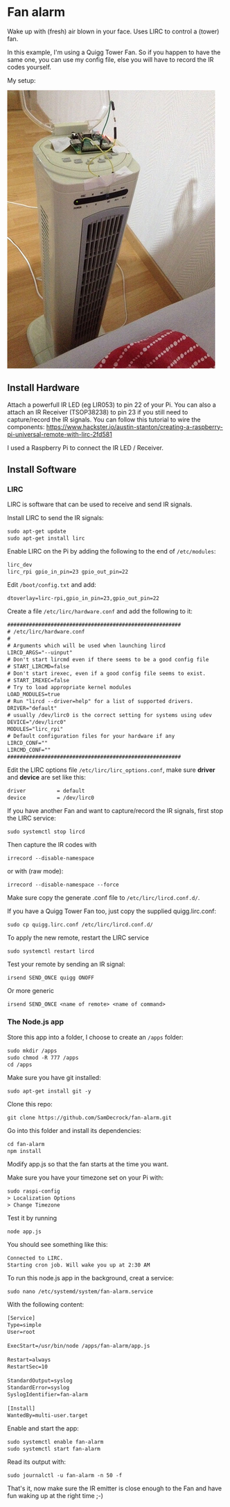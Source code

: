 # Fan alarm

Wake up with (fresh) air blown in your face. Uses LIRC to control a (tower) fan.

In this example, I'm using a Quigg Tower Fan. So if you happen to have the same one, you can use my config file, else you will have to record the IR codes yourself.


My setup:

[![My setup](https://raw.githubusercontent.com/SamDecrock/fan-alarm/master/setup-thumb.jpg)](https://raw.githubusercontent.com/SamDecrock/fan-alarm/master/setup.jpg)

## Install Hardware

Attach a powerfull IR LED (eg LIR053) to pin 22 of your Pi. You can also a attach an IR Receiver (TSOP38238) to pin 23 if you still need to capture/record the IR signals.
You can follow this tutorial to wire the components: https://www.hackster.io/austin-stanton/creating-a-raspberry-pi-universal-remote-with-lirc-2fd581

I used a Raspberry Pi to connect the IR LED / Receiver.

## Install Software

### LIRC

LIRC is software that can be used to receive and send IR signals.

Install LIRC to send the IR signals:

	sudo apt-get update
	sudo apt-get install lirc

Enable LIRC on the Pi by adding the following to the end of `/etc/modules`:

	lirc_dev
	lirc_rpi gpio_in_pin=23 gpio_out_pin=22

Edit `/boot/config.txt` and add:

	dtoverlay=lirc-rpi,gpio_in_pin=23,gpio_out_pin=22

Create a file `/etc/lirc/hardware.conf` and add the following to it:

	########################################################
	# /etc/lirc/hardware.conf
	#
	# Arguments which will be used when launching lircd
	LIRCD_ARGS="--uinput"
	# Don't start lircmd even if there seems to be a good config file
	# START_LIRCMD=false
	# Don't start irexec, even if a good config file seems to exist.
	# START_IREXEC=false
	# Try to load appropriate kernel modules
	LOAD_MODULES=true
	# Run "lircd --driver=help" for a list of supported drivers.
	DRIVER="default"
	# usually /dev/lirc0 is the correct setting for systems using udev
	DEVICE="/dev/lirc0"
	MODULES="lirc_rpi"
	# Default configuration files for your hardware if any
	LIRCD_CONF=""
	LIRCMD_CONF=""
	########################################################

Edit the LIRC options file `/etc/lirc/lirc_options.conf`, make sure **driver** and **device** are set like this:

	driver          = default
	device          = /dev/lirc0


If you have another Fan and want to capture/record the IR signals, first stop the LIRC service:

	sudo systemctl stop lircd

Then capture the IR codes with

	irrecord --disable-namespace

or with (raw mode):

	irrecord --disable-namespace --force

Make sure copy the generate .conf file to `/etc/lirc/lircd.conf.d/`.

If you have a Quigg Tower Fan too, just copy the supplied quigg.lirc.conf:

	sudo cp quigg.lirc.conf /etc/lirc/lircd.conf.d/

To apply the new remote, restart the LIRC service

	sudo systemctl restart lircd

Test your remote by sending an IR signal:

	irsend SEND_ONCE quigg ONOFF

Or more generic

	irsend SEND_ONCE <name of remote> <name of command>

### The Node.js app

Store this app into a folder, I choose to create an `/apps` folder:

	sudo mkdir /apps
	sudo chmod -R 777 /apps
	cd /apps

Make sure you have git installed:

	sudo apt-get install git -y

Clone this repo:

	git clone https://github.com/SamDecrock/fan-alarm.git

Go into this folder and install its dependencies:

	cd fan-alarm
	npm install

Modify app.js so that the fan starts at the time you want.

Make sure you have your timezone set on your Pi with:

	sudo raspi-config
	> Localization Options
	> Change Timezone

Test it by running

	node app.js

You should see something like this:

	Connected to LIRC.
	Starting cron job. Will wake you up at 2:30 AM


To run this node.js app in the background, creat a service:

	sudo nano /etc/systemd/system/fan-alarm.service

With the following content:

	[Service]
	Type=simple
	User=root

	ExecStart=/usr/bin/node /apps/fan-alarm/app.js

	Restart=always
	RestartSec=10

	StandardOutput=syslog
	StandardError=syslog
	SyslogIdentifier=fan-alarm

	[Install]
	WantedBy=multi-user.target

Enable and start the app:

	sudo systemctl enable fan-alarm
	sudo systemctl start fan-alarm

Read its output with:

	sudo journalctl -u fan-alarm -n 50 -f

That's it, now make sure the IR emitter is close enough to the Fan and have fun waking up at the right time ;-)

